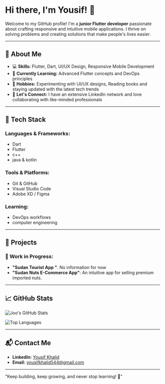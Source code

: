 # Hi there, I'm Yousif! 👋

Welcome to my GitHub profile! I'm a **junior Flutter developer** passionate about crafting responsive and intuitive mobile applications. I thrive on solving problems and creating solutions that make people's lives easier.

---

## 🚀 About Me

- 💻 **Skills:** Flutter, Dart, UI/UX Design, Responsive Mobile Development
- 🌱 **Currently Learning:** Advanced Flutter concepts and DevOps principles
- 🎨 **Hobbies:** Experimenting with UI/UX designs, Reading books and staying updated with the latest tech trends
- 🤝 **Let's Connect:** I have an extensive LinkedIn network and love collaborating with like-minded professionals

---

## 🔧 Tech Stack

### **Languages & Frameworks:**
- Dart
- Flutter
- c++
- java & kotlin

### **Tools & Platforms:**
- Git & GitHub
- Visual Studio Code
- Adobe XD / Figma

### **Learning:**
- DevOps workflows
- computer engineering

---

## 📂 Projects

### 🚧 Work in Progress:
- **"Sudan Tourist App "**.
  No information for now 
- **"Sudan Nuts E-Commerce App"**: An intuitive app for selling premium imported nuts.

---

## 📈 GitHub Stats

![Joo's GitHub Stats](https://github-readme-stats.vercel.app/api?username=Joseph78888&show_icons=true&theme=radical)

![Top Languages](https://github-readme-stats.vercel.app/api/top-langs/?username=Joseph78888&layout=compact&theme=radical)

---

## 📬 Contact Me

- **LinkedIn:** [Yousif Khalid](https://www.linkedin.com/in/yousif-khalid-68988b1ba)
- **Email:** yousifkhalid544@gmail.com

---

"Keep building, keep growing, and never stop learning! 🚀"
